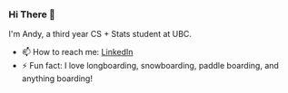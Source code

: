 ### Hi There 👋

I'm Andy, a third year CS + Stats student at UBC.

- 📫 How to reach me: [LinkedIn](www.linkedin.com/in/andy-hu-a78304280)
- ⚡ Fun fact: I love longboarding, snowboarding, paddle boarding, and anything boarding!
